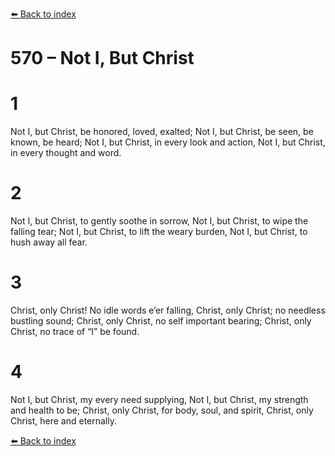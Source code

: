 [⬅️ Back to index](../README.md)

# 570 – Not I, But Christ


# 1
Not I, but Christ, be honored, loved, exalted;
Not I, but Christ, be seen, be known, be heard;
Not I, but Christ, in every look and action,
Not I, but Christ, in every thought and word.

# 2
Not I, but Christ, to gently soothe in sorrow,
Not I, but Christ, to wipe the falling tear;
Not I, but Christ, to lift the weary burden,
Not I, but Christ, to hush away all fear.

# 3
Christ, only Christ! No idle words e’er falling,
Christ, only Christ; no needless bustling sound;
Christ, only Christ, no self important bearing;
Christ, only Christ, no trace of “I” be found.

# 4
Not I, but Christ, my every need supplying,
Not I, but Christ, my strength and health to be;
Christ, only Christ, for body, soul, and spirit,
Christ, only Christ, here and eternally.

[⬅️ Back to index](../README.md)
